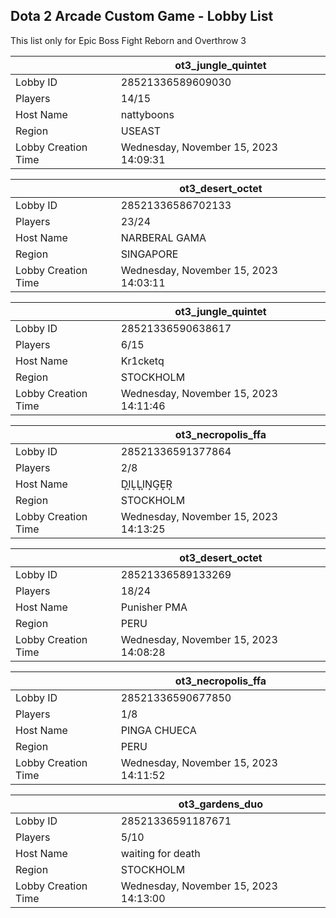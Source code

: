## Dota 2 Arcade Custom Game - Lobby List

This list only for Epic Boss Fight Reborn and Overthrow 3

|  | ot3_jungle_quintet |
| ------ | ------ |
| Lobby ID | 28521336589609030 |
| Players | 14/15 |
| Host Name | nattyboons |
| Region | USEAST |
| Lobby Creation Time | Wednesday, November 15, 2023 14:09:31 |


|  | ot3_desert_octet |
| ------ | ------ |
| Lobby ID | 28521336586702133 |
| Players | 23/24 |
| Host Name | NARBERAL GAMA |
| Region | SINGAPORE |
| Lobby Creation Time | Wednesday, November 15, 2023 14:03:11 |


|  | ot3_jungle_quintet |
| ------ | ------ |
| Lobby ID | 28521336590638617 |
| Players | 6/15 |
| Host Name | Kr1cketq |
| Region | STOCKHOLM |
| Lobby Creation Time | Wednesday, November 15, 2023 14:11:46 |


|  | ot3_necropolis_ffa |
| ------ | ------ |
| Lobby ID | 28521336591377864 |
| Players | 2/8 |
| Host Name | D͙I͙L͙L͙I͙N͙G͙E͙R͙ |
| Region | STOCKHOLM |
| Lobby Creation Time | Wednesday, November 15, 2023 14:13:25 |


|  | ot3_desert_octet |
| ------ | ------ |
| Lobby ID | 28521336589133269 |
| Players | 18/24 |
| Host Name | Punisher PMA |
| Region | PERU |
| Lobby Creation Time | Wednesday, November 15, 2023 14:08:28 |


|  | ot3_necropolis_ffa |
| ------ | ------ |
| Lobby ID | 28521336590677850 |
| Players | 1/8 |
| Host Name | PINGA CHUECA |
| Region | PERU |
| Lobby Creation Time | Wednesday, November 15, 2023 14:11:52 |


|  | ot3_gardens_duo |
| ------ | ------ |
| Lobby ID | 28521336591187671 |
| Players | 5/10 |
| Host Name | waiting for death |
| Region | STOCKHOLM |
| Lobby Creation Time | Wednesday, November 15, 2023 14:13:00 |


